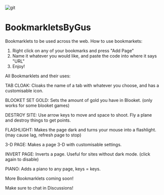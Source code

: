 ![git](https://user-images.githubusercontent.com/116337896/207665504-2bfc3025-99ca-46f2-880a-d5e5a3025ba8.PNG)
# BookmarkletsByGus
Bookmarklets to be used across the web.
How to use bookmarkets: 
1. Right click on any of your bookmarks and press "Add Page"
2. Name it whatever you would like, and paste the code into where it says "URL"
3. Enjoy!


All Bookmarklets and their uses:

TAB CLOAK: Cloaks the name of a tab with whatever you choose, and has a customisable icon.

BLOOKET SET GOLD: Sets the amount of gold you have in Blooket. (only works for some blooket games)

DESTROY SITE: Use arrow keys to move and space to shoot. Fly a plane and destroy things to get points.

FLASHLIGHT: Makes the page dark and turns your mouse into a flashlight. (may cause lag, refresh page to stop)

3-D PAGE: Makes a page 3-D with customisable settings.

INVERT PAGE: Inverts a page. Useful for sites without dark mode. (click again to disable)

PIANO: Adds a piano to any page, keys = keys.

More Bookmarklets coming soon!

Make sure to chat in Discussions!
